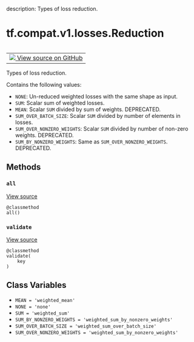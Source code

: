description: Types of loss reduction.

<div itemscope itemtype="http://developers.google.com/ReferenceObject">
<meta itemprop="name" content="tf.compat.v1.losses.Reduction" />
<meta itemprop="path" content="Stable" />
<meta itemprop="property" content="all"/>
<meta itemprop="property" content="validate"/>
<meta itemprop="property" content="MEAN"/>
<meta itemprop="property" content="NONE"/>
<meta itemprop="property" content="SUM"/>
<meta itemprop="property" content="SUM_BY_NONZERO_WEIGHTS"/>
<meta itemprop="property" content="SUM_OVER_BATCH_SIZE"/>
<meta itemprop="property" content="SUM_OVER_NONZERO_WEIGHTS"/>
</div>

# tf.compat.v1.losses.Reduction

<!-- Insert buttons and diff -->

<table class="tfo-notebook-buttons tfo-api nocontent" align="left">
<td>
  <a target="_blank" href="https://github.com/tensorflow/tensorflow/blob/r2.4/tensorflow/python/ops/losses/losses_impl.py#L39-L73">
    <img src="https://www.tensorflow.org/images/GitHub-Mark-32px.png" />
    View source on GitHub
  </a>
</td>
</table>



Types of loss reduction.

<!-- Placeholder for "Used in" -->

Contains the following values:

* `NONE`: Un-reduced weighted losses with the same shape as input.
* `SUM`: Scalar sum of weighted losses.
* `MEAN`: Scalar `SUM` divided by sum of weights. DEPRECATED.
* `SUM_OVER_BATCH_SIZE`: Scalar `SUM` divided by number of elements in losses.
* `SUM_OVER_NONZERO_WEIGHTS`: Scalar `SUM` divided by number of non-zero
   weights. DEPRECATED.
* `SUM_BY_NONZERO_WEIGHTS`: Same as `SUM_OVER_NONZERO_WEIGHTS`. DEPRECATED.

## Methods

<h3 id="all"><code>all</code></h3>

<a target="_blank" href="https://github.com/tensorflow/tensorflow/blob/r2.4/tensorflow/python/ops/losses/losses_impl.py#L60-L68">View source</a>

<pre class="devsite-click-to-copy prettyprint lang-py tfo-signature-link">
<code>@classmethod</code>
<code>all()
</code></pre>




<h3 id="validate"><code>validate</code></h3>

<a target="_blank" href="https://github.com/tensorflow/tensorflow/blob/r2.4/tensorflow/python/ops/losses/losses_impl.py#L70-L73">View source</a>

<pre class="devsite-click-to-copy prettyprint lang-py tfo-signature-link">
<code>@classmethod</code>
<code>validate(
    key
)
</code></pre>






## Class Variables

* `MEAN = 'weighted_mean'` <a id="MEAN"></a>
* `NONE = 'none'` <a id="NONE"></a>
* `SUM = 'weighted_sum'` <a id="SUM"></a>
* `SUM_BY_NONZERO_WEIGHTS = 'weighted_sum_by_nonzero_weights'` <a id="SUM_BY_NONZERO_WEIGHTS"></a>
* `SUM_OVER_BATCH_SIZE = 'weighted_sum_over_batch_size'` <a id="SUM_OVER_BATCH_SIZE"></a>
* `SUM_OVER_NONZERO_WEIGHTS = 'weighted_sum_by_nonzero_weights'` <a id="SUM_OVER_NONZERO_WEIGHTS"></a>

